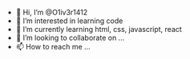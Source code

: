 - 👋 Hi, I’m @O1iv3r1412
- 👀 I’m interested in learning code
- 🌱 I’m currently learning html, css, javascript, react
- 💞️ I’m looking to collaborate on ...
- 📫 How to reach me ...

<!---
O1iv3r1412/O1iv3r1412 is a ✨ special ✨ repository because its `README.md` (this file) appears on your GitHub profile.
You can click the Preview link to take a look at your changes.
--->
